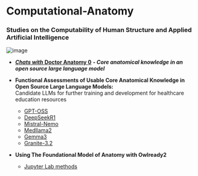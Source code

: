 # Computational-Anatomy
### Studies on the Computability of Human Structure and Applied Artificial Intelligence

![image](https://user-images.githubusercontent.com/71346897/185767485-fe8d63db-265b-4e14-b944-41e4bf9cac07.png)

- [***Chats with*** **Doctor Anatomy 0**](https://github.com/rtrelease/Computational-Anatomy/blob/main/DoctorAnatomy.md) ***- Core anatomical knowledge in an open source large language model***

- **Functional Assessments of Usable Core Anatomical Knowledge in Open Source Large Language Models:**  
  Candidate LLMs for further training and development for healthcare education resources
  - [GPT-OSS](https://github.com/rtrelease/Computational-Anatomy/blob/main/GPT-OSS.md)
  - [DeepSeekR1](https://github.com/rtrelease/Computational-Anatomy/blob/main/DeepSeek-R1-HeartBrainCrash.md)
  - [Mistral-Nemo](https://github.com/rtrelease/Computational-Anatomy/blob/main/Mistral-NEMO.MD)
  - [Medllama2](https://github.com/rtrelease/Computational-Anatomy/blob/main/medllama2.md)
  - [Gemma3](https://github.com/rtrelease/Computational-Anatomy/blob/main/Gemma3.md)
  - [Granite-3.2](https://github.com/rtrelease/Computational-Anatomy/blob/main/granite3-2.md)

 - **Using The Foundational Model of Anatomy with Owlready2**
   - [Jupyter Lab methods](https://github.com/rtrelease/Computational-Anatomy/blob/main/Owlready2-FMA.md)
